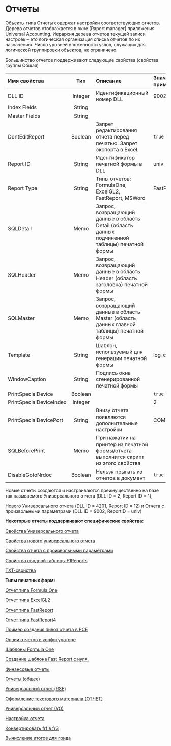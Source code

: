 # Отчеты

Объекты типа Отчеты содержат настройки соответствующих отчетов. Дерево отчетов отображается в окне \[Raport manager\] приложения Universal Accounting. Иерархия дерева отчетов текущей записи настроек – это логическая организация списка отчетов по их назначению. Число уровней вложенности узлов, служащих для логической группировки объектов, не ограничено.

Большинство отчетов поддерживают следующие свойства \(свойства группы Общая\)

| **Имя свойства** | **Тип** | **Описание** | **Значение для примера** |
| :--- | :---: | :--- | :--- |
| DLL ID | Integer | Идентификационный номер DLL | 9002 |
| Index Fields | String |  |  |
| Master Fields | String |  |  |
| DontEditReport | Boolean | Запрет редактирования отчета перед печатью. Запрет экспорта в Excel. | `true` |
| Report ID | String | Идентификатор печатной формы в DLL | univ |
| Report Type | String | Типы отчетов: FormulaOne, ExcelGL2, FastReport, MSWord | FastReport |
| SQLDetail | Memo | Запрос, возвращающий данные в область Detail \(область данных подчиненной таблицы\) печатной формы |  |
| SQLHeader | Memo | Запрос, возвращающий данные в область Header \(область заголовка\) печатной формы |  |
| SQLMaster | Memo | Запрос, возвращающий данные в область Master \(область данных главной таблицы\) печатной формы |  |
| Template | String | Шаблон, используемый для генерации печатной формы | log\_cash\_inc\_ot.fr3 |
| WindowCaption | String | Подпись окна сгенерированной печатной формы |  |
| PrintSpecialDevice | Boolean |  | `true` |
| PrintSpecialDeviceIndex | Integer |  | 2 |
| PrintSpecialDevicePort | String | Внизу отчета появляются дополнительные настройки | COM1 |
| SQLBeforePrint | Memo | При нажатии на принтер из печатной формы/отчета  выполнится скрипт из этого свойства |  |
| DisableGotoNrdoc | Boolean | Нельзя прыгать из отчетов в документ | `true` |

Новые отчеты создаются и настраиваются преимущественно на базе так называемого Универсального отчета \(DLL ID = 2, Report ID = 1\),

Нового Универсального отчета \(DLL ID = 4201, Report ID = 12\) и Отчета с произвольными параметрами \(DLL ID = 9002, ReportID = univ\)

**Некоторые отчеты поддерживают специфические свойства:**

[Свойства Универсального отчета](svoistva-universalnogo-otcheta.md)

[Свойства нового универсального отчета](svoistva-novogo-universalnogo-otcheta.md)

[Свойства отчета с произвольными параметрами](svoistva-otcheta-s-proizvolnymi-parametrami.md)

[Свойства сводной таблицы F1Reports](svoistva-svodnoi-tablicy-f1reports.md)

[TXT-свойства](txt-svoistva.md)

**Типы печатных форм:**

[Отчет типа Formula One](otchet-tipa-formula-one.md)

[Отчет типа ExcelGL2](otchet-tipa-excelgl2.md)

[Отчет типа FastReport](https://github.com/bsoft-biz/wiki/tree/0624fc133cd192db92bda53e49ea1c6af286a37b/razrabotka/konfigurator/otchety/otchety/otchet-tipa-fastreport.md)

[Отчет типа FastReport4](otchet-tipa-fastreport4.md)

[Пример создания пивот отчета в РСЕ](primer-sozdaniya-pivot-otcheta-v-rse.md)

[Опции отчетов в конфигураторе](opcii-otchetov-v-konfiguratore.md)

[Шаблоны Formula One](shablony-formula-one/)

[Создание шаблона Fast Report с нуля.](sozdanie-shablona-fast-report/)

[Финансовые отчеты](finansovye-otchety.md)

[Отчеты \(общее\)](otchety-obshee.md)

[Универсальный отчет \(RSE\)](universalnyi-otchet-rse.md)

[Оформление текстового материала \(ОТЧЕТ\)](oformlenie-tekstovogo-materiala-otchet.md)

[Универсальный отчет \(УО\)](universalnyi-otchet-uo.md)

[Настройка отчета](nastroika-otcheta.md)

[Конвертировать frf в fr3](konvertirovat-frf-v-fr3.md)

[Вычисление итогов для грида](vychislenie-itogov-dlya-grida.md)


